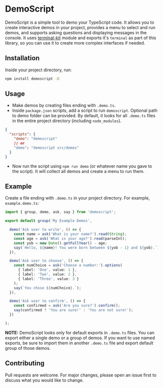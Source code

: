 # DemoScript

DemoScript is a simple tool to demo your TypeScript code. It allows you to create interactive demos in your project, provides a menu to select and run demos, and supports asking questions and displaying messages in the console. It uses [terminal-kit](https://www.npmjs.com/package/terminal-kit) module and exports it's `terminal` as part of this library, so you can use it to create more complex interfaces if needed.

## Installation

Inside your project directory, run:

```bash
npm install demoscript -D
```

## Usage
- Make demos by creating files ending with `.demo.ts`.
- Inside `package.json` scripts, add a script to run `demoscript`. Optional path to demo folder can be provided. By default, it looks for all `.demo.ts` files in the entire project directory (including `node_modules`).
```json
{
  "scripts": {
    "demo": "demoscript"
    // or
    "demo": "demoscript src/demos"
  }
}
```
- Now run the script using `npm run demo` (or whatever name you gave to the script). It will collect all demos and create a menu to run them.

## Example
Create a file ending with `.demo.ts` in your project directory. For example, `example.demo.ts`:

```typescript
import { group, demo, ask, say } from 'demoscript';

export default group('My Example Demos', 

  demo('Ask user to write', () => {
    const name = ask('What is your name?').read(String);
    const age = ask('What is your age?').read(parseInt);
    const yob = new Date().getFullYear() - age;
    say(`Hello, ${name}! You were born between ${yob - 1} and ${yob}.`);
  }),

  demo('Ask user to choose', () => {
    const numChoice = ask('Choose a number:').options(
      { label: 'One', value: 1 },
      { label: 'Two', value: 2 },
      { label: 'Three', value: 3 }
    );
    say(`You chose ${numChoice}.`);
  }),

  demo('Ask user to confirm', () => {
    const confirmed = ask('Are you sure?').confirm();
    say(confirmed ? 'You are sure!' : 'You are not sure!');
  })

);
```

**NOTE:** 
DemoScript looks only for default exports in `.demo.ts` files. 
You can export either a single demo or a group of demos.
If you want to use named exports, be sure to import them in another `.demo.ts` file and export default group of those demos.

## Contributing
Pull requests are welcome. For major changes, please open an issue first to discuss what you would like to change.